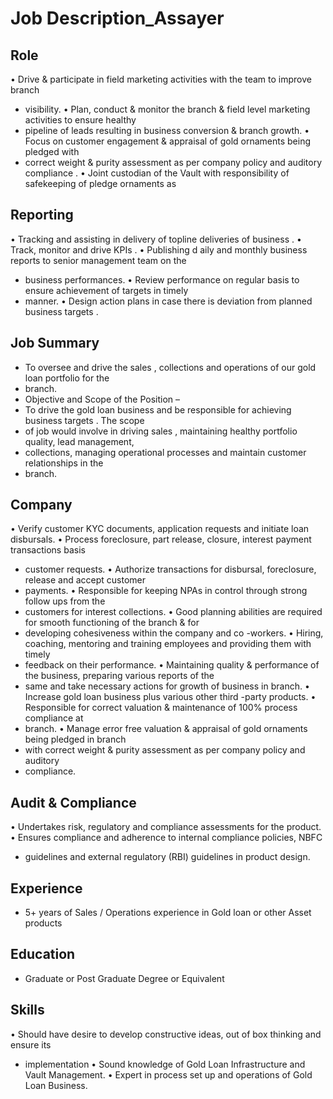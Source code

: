 # Job Description_Assayer

## Role

• Drive & participate in field marketing activities with the team to improve branch
* visibility.
• Plan, conduct & monitor the branch & field level marketing activities to ensure healthy
* pipeline of leads resulting in business conversion & branch growth.
• Focus on customer engagement & appraisal of gold ornaments being pledged with
* correct weight & purity assessment as per company policy and auditory compliance .
• Joint custodian of the Vault with responsibility of safekeeping of pledge ornaments as

## Reporting

• Tracking and assisting in delivery of topline deliveries of business .
• Track, monitor and drive KPIs .
• Publishing d aily and monthly business reports to senior management team on the
* business performances.
• Review performance on regular basis to ensure achievement of targets in timely
* manner.
• Design action plans in case there is deviation from planned business targets .

## Job Summary

* To oversee and drive the sales , collections  and operations of our gold loan portfolio for the
* branch.
* Objective and Scope of the Position –
* To drive the gold loan business  and be responsible for achieving business targets . The scope
* of job would involve in driving sales , maintaining healthy portfolio quality, lead management,
* collections, managing operational processes and  maintain customer relationships in the
* branch.

## Company

• Verify customer KYC documents, application requests and initiate loan disbursals.
• Process foreclosure, part release, closure, interest payment transactions basis
* customer requests.
• Authorize transactions for disbursal, foreclosure, release and accept customer
* payments.
• Responsible for keeping NPAs in control through strong follow ups from the
* customers for interest collections.
• Good planning abilities are required for smooth functioning of the branch & for
* developing cohesiveness within the company and co -workers.
• Hiring, coaching, mentoring and training employees and providing them with timely
* feedback on their performance.
• Maintaining quality & performance of the business, preparing various reports of the
* same and take necessary actions for growth of business in branch.
• Increase gold loan business plus various other third -party products.
• Responsible for correct valuation & maintenance of 100% process compliance at
* branch.
• Manage error free valuation & appraisal of gold ornaments being pledged in branch
* with correct weight & purity assessment as per company policy and auditory
* compliance.

## Audit & Compliance

• Undertakes risk, regulatory and compliance assessments for the product.
• Ensures compliance and adherence to internal compliance policies, NBFC
* guidelines and external regulatory (RBI) guidelines in product design.

## Experience

* 5+ years of Sales / Operations experience in Gold loan  or other Asset products

## Education

* Graduate or Post Graduate Degree or Equivalent

## Skills

• Should have desire to develop constructive ideas, out of box thinking and ensure its
* implementation
• Sound knowledge of Gold Loan Infrastructure and Vault Management.
• Expert in process set up and operations of Gold Loan Business.
